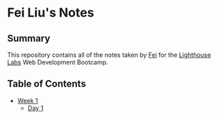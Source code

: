 # Fei Liu's Notes
## Summary 

This repository contains all of the notes taken by [Fei](https://github.com/13fl11) for the [Lighthouse Labs](https://www.lighthouselabs.ca/) Web Development Bootcamp.

## Table of Contents 
* [Week 1](/Week_1)
  * [Day 1](/Week_1/Day_1)